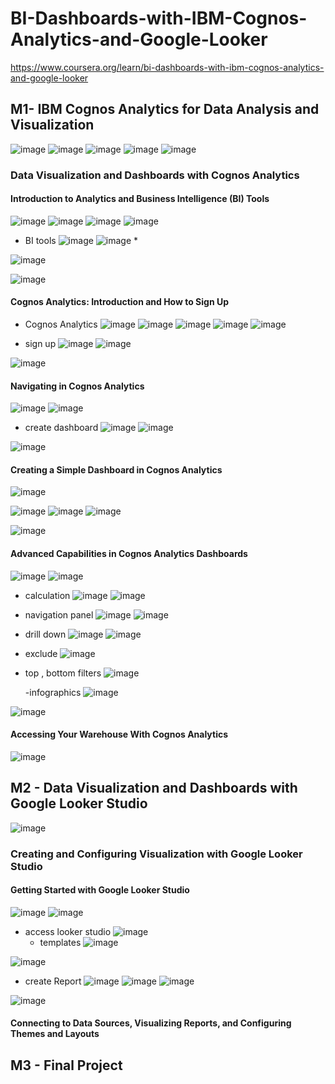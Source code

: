 # BI-Dashboards-with-IBM-Cognos-Analytics-and-Google-Looker
https://www.coursera.org/learn/bi-dashboards-with-ibm-cognos-analytics-and-google-looker

## M1- IBM Cognos Analytics for Data Analysis and Visualization
![image](https://github.com/user-attachments/assets/264e6437-133d-4e41-be3d-3ab9357c58e3)
![image](https://github.com/user-attachments/assets/9d0aabd0-ee70-4070-a53d-d779a66b293c)
![image](https://github.com/user-attachments/assets/0d8ba83c-e106-4fab-9ace-312e0eef70fe)
![image](https://github.com/user-attachments/assets/4bd8b1ba-3966-44f9-b2e8-5e7b4c79d0dc)
![image](https://github.com/user-attachments/assets/5413ffbc-6936-4f62-a120-6acbec768cef)


### Data Visualization and Dashboards with Cognos Analytics 

#### Introduction to Analytics and Business Intelligence (BI) Tools
![image](https://github.com/user-attachments/assets/fb97d786-74d1-470e-8937-b2f41fda3adc)
![image](https://github.com/user-attachments/assets/760e56dc-a7b9-4683-b283-a837bc8ce050)
![image](https://github.com/user-attachments/assets/7e92c955-173d-4d42-874f-444d3aedb2b7)
![image](https://github.com/user-attachments/assets/138a8c1e-db17-4d5e-9656-c93aa7dac657)

- BI tools
  ![image](https://github.com/user-attachments/assets/f0ecafcc-058e-4c0f-abcb-dd5892fdb7d1)
![image](https://github.com/user-attachments/assets/395490ac-86de-46c2-ac3e-53bac432b934) *

![image](https://github.com/user-attachments/assets/3b8e1de7-d7d4-4d78-96de-3bdbd8f289ea)

![image](https://github.com/user-attachments/assets/4887348e-3d2f-46e2-9cf8-cb9ca9ad508a)

#### Cognos Analytics: Introduction and How to Sign Up

- Cognos Analytics
  ![image](https://github.com/user-attachments/assets/cfbdc83c-e5bb-4da8-a22f-23e96af04f87)
![image](https://github.com/user-attachments/assets/28b3a07d-99b8-4878-bb55-9fb1faa1108e)
![image](https://github.com/user-attachments/assets/fa619503-6f60-49bf-b7b3-0a467973d667)
![image](https://github.com/user-attachments/assets/0dd42407-e9bc-4945-a5ec-0164eb150906)
![image](https://github.com/user-attachments/assets/7ca76c72-04eb-4ca7-a246-0d5e066627eb)

- sign up
  ![image](https://github.com/user-attachments/assets/633294a8-b8ec-48d7-ad04-5573ffaadb82)
![image](https://github.com/user-attachments/assets/f931de4b-eadd-4789-9844-c22be544dfe0)

![image](https://github.com/user-attachments/assets/51f05788-82bd-4f4d-a2de-dd78fc6b3846)

#### Navigating in Cognos Analytics
![image](https://github.com/user-attachments/assets/d1c96abf-3d87-408b-953c-ceedc04f62b7)
![image](https://github.com/user-attachments/assets/44418bce-b036-4f44-9fed-e07cd76ebfac)


- create dashboard
  ![image](https://github.com/user-attachments/assets/1229a3c2-23e7-4ed0-ba26-443447123506)
![image](https://github.com/user-attachments/assets/9e442901-cc9f-4ee9-9cf2-8417ff969a50)

![image](https://github.com/user-attachments/assets/748bfe11-5c94-4d0c-bf15-7c0bf526c4bd)


#### Creating a Simple Dashboard in Cognos Analytics
![image](https://github.com/user-attachments/assets/0ad9090d-5169-4286-a2e0-e44490d3fb69)

![image](https://github.com/user-attachments/assets/78c86272-fb40-4cdc-b013-4bb5518ff214)
![image](https://github.com/user-attachments/assets/addeed07-0853-4128-83f4-0c1296563ab9)
![image](https://github.com/user-attachments/assets/6f4091bc-4ac8-4dbe-8765-6007efdeb69c)

![image](https://github.com/user-attachments/assets/044674d1-14dc-4e44-92fa-f732a6a29526)


#### Advanced Capabilities in Cognos Analytics Dashboards
![image](https://github.com/user-attachments/assets/45b7fcf9-4fe2-4e79-8c71-573501ddcda0)
![image](https://github.com/user-attachments/assets/65a4a81c-0c0e-4e81-9532-e8e7ee2f33f5)
- calculation
![image](https://github.com/user-attachments/assets/6c205a2e-e7d3-45ee-b0fd-e044f12fede3)
![image](https://github.com/user-attachments/assets/9d7d2f7d-c8ae-44fd-821f-4c231e649e2a)

- navigation panel
  ![image](https://github.com/user-attachments/assets/75dc6704-dabb-4204-b940-e0f694ea10b3)
![image](https://github.com/user-attachments/assets/abf766a4-90c4-4a51-b7d0-d1097a87c202)
- drill down
![image](https://github.com/user-attachments/assets/542e5108-5354-41d9-b8a2-03d856988c38)
![image](https://github.com/user-attachments/assets/84f39be9-1f25-4e15-8e20-3f74a148b1e8)

- exclude
  ![image](https://github.com/user-attachments/assets/566e52d9-c0fb-4ba2-b7ea-8d99424b6fd5)

- top , bottom filters
  ![image](https://github.com/user-attachments/assets/fc609bb8-77b3-4d26-96c5-85cafffb9101)

  -infographics
  ![image](https://github.com/user-attachments/assets/e88dc643-1ac1-455e-ae7b-004d7f262afb)

![image](https://github.com/user-attachments/assets/29921131-fd28-4469-ae4f-328f9d812b2b)


#### Accessing Your Warehouse With Cognos Analytics
![image](https://github.com/user-attachments/assets/59abf1e2-98b9-4594-83a8-522edc100baf)




## M2 - Data Visualization and Dashboards with Google Looker Studio
![image](https://github.com/user-attachments/assets/7b9f5611-0840-492c-ab51-d24e65ad480d)


### Creating and Configuring Visualization with Google Looker Studio

#### Getting Started with Google Looker Studio
![image](https://github.com/user-attachments/assets/e7eb76c2-5f66-41f6-8a9b-e2ac5d2e5b30)
![image](https://github.com/user-attachments/assets/61b7af1e-d089-48a8-8d48-5bbbb5e5fe62)

- access looker studio
![image](https://github.com/user-attachments/assets/c2ff498a-8ede-42d0-ac2e-68e3699f4686)
  - templates
    ![image](https://github.com/user-attachments/assets/54be8123-36a3-4698-ac6f-a73b6d891b44)

![image](https://github.com/user-attachments/assets/45656ec3-0510-412f-abb8-29aa07b48cad)

- create Report
  ![image](https://github.com/user-attachments/assets/d966886a-df74-4ef0-8ef6-b2bcc6c0a513)
  ![image](https://github.com/user-attachments/assets/8c754e83-ff60-42f7-89cb-6be94f4b8da7)
![image](https://github.com/user-attachments/assets/490b6828-8016-4dba-b136-f14cabb8c3cc)

![image](https://github.com/user-attachments/assets/24385740-516c-45e6-938c-a0b91ebb8f10)

#### Connecting to Data Sources, Visualizing Reports, and Configuring Themes and Layouts







## M3 - Final Project
